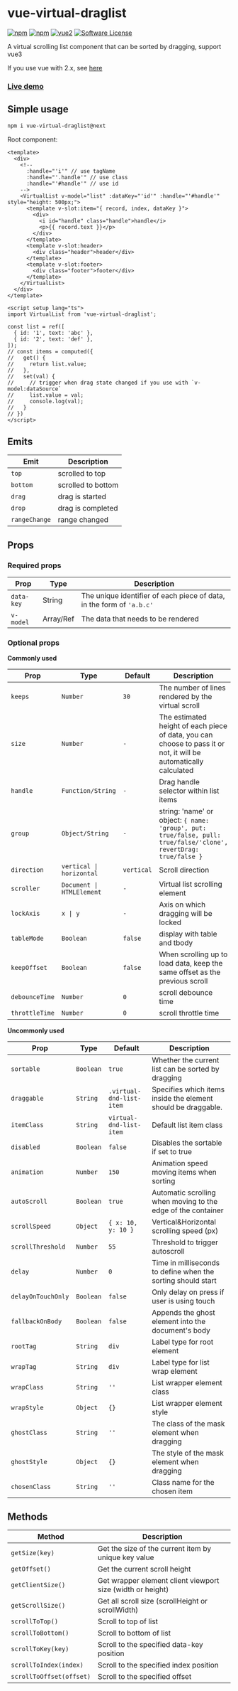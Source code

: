 # vue-virtual-draglist

[![npm](https://img.shields.io/npm/v/vue-virtual-draglist/next.svg)](https://www.npmjs.com/package/vue-virtual-draglist) [![npm](https://img.shields.io/npm/dm/vue-virtual-draglist.svg)](https://www.npmjs.com/package/vue-virtual-draglist) [![vue2](https://img.shields.io/badge/vue-3.x-brightgreen.svg)](https://vuejs.org/) [![Software License](https://img.shields.io/badge/license-MIT-brightgreen.svg)](LICENSE)

A virtual scrolling list component that can be sorted by dragging, support vue3

If you use vue with 2.x, see [here](https://github.com/mfuu/vue-virtual-drag-list)

### [Live demo](https://mfuu.github.io/vue-virtual-drag-list/)

## Simple usage

```bash
npm i vue-virtual-draglist@next
```

Root component:

```vue
<template>
  <div>
    <!--
      :handle="'i'" // use tagName 
      :handle="'.handle'" // use class
      :handle="'#handle'" // use id
    -->
    <VirtualList v-model="list" :dataKey="'id'" :handle="'#handle'" style="height: 500px;">
      <template v-slot:item="{ record, index, dataKey }">
        <div>
          <i id="handle" class="handle">handle</i>
          <p>{{ record.text }}</p>
        </div>
      </template>
      <template v-slot:header>
        <div class="header">header</div>
      </template>
      <template v-slot:footer>
        <div class="footer">footer</div>
      </template>
    </VirtualList>
  </div>
</template>

<script setup lang="ts">
import VirtualList from 'vue-virtual-draglist';

const list = ref([
  { id: '1', text: 'abc' },
  { id: '2', text: 'def' },
]);
// const items = computed({
//   get() {
//     return list.value;
//   },
//   set(val) {
//     // trigger when drag state changed if you use with `v-model:dataSource`
//     list.value = val;
//     console.log(val);
//   }
// })
</script>
```

## Emits

| **Emit**      | **Description**    |
| ------------- | ------------------ |
| `top`         | scrolled to top    |
| `bottom`      | scrolled to bottom |
| `drag`        | drag is started    |
| `drop`        | drag is completed  |
| `rangeChange` | range changed      |

## Props

### Required props

| **Prop**   | **Type**  | **Description**                                                       |
| ---------- | --------- | --------------------------------------------------------------------- |
| `data-key` | String    | The unique identifier of each piece of data, in the form of `'a.b.c'` |
| `v-model`  | Array/Ref | The data that needs to be rendered                                    |

### Optional props

**Commonly used**

| **Prop**       | **Type**                  | **Default** | **Description**                                                                                                   |
| -------------- | ------------------------- | ----------- | ----------------------------------------------------------------------------------------------------------------- |
| `keeps`        | `Number`                  | `30`        | The number of lines rendered by the virtual scroll                                                                |
| `size`         | `Number`                  | `-`         | The estimated height of each piece of data, you can choose to pass it or not, it will be automatically calculated |
| `handle`       | `Function/String`         | `-`         | Drag handle selector within list items                                                                            |
| `group`        | `Object/String`           | `-`         | string: 'name' or object: `{ name: 'group', put: true/false, pull: true/false/'clone', revertDrag: true/false }`  |
| `direction`    | `vertical \| horizontal`  | `vertical`  | Scroll direction                                                                                                  |
| `scroller`     | `Document \| HTMLElement` | `-`         | Virtual list scrolling element                                                                                    |
| `lockAxis`     | `x \| y`                  | `-`         | Axis on which dragging will be locked                                                                             |
| `tableMode`    | `Boolean`                 | `false`     | display with table and tbody                                                                                      |
| `keepOffset`   | `Boolean`                 | `false`     | When scrolling up to load data, keep the same offset as the previous scroll                                       |
| `debounceTime` | `Number`                  | `0`         | scroll debounce time                                                                                              |
| `throttleTime` | `Number`                  | `0`         | scroll throttle time                                                                                              |

**Uncommonly used**

| **Prop**           | **Type**  | **Default**              | **Description**                                               |
| ------------------ | --------- | ------------------------ | ------------------------------------------------------------- |
| `sortable`         | `Boolean` | `true`                   | Whether the current list can be sorted by dragging            |
| `draggable`        | `String`  | `.virtual-dnd-list-item` | Specifies which items inside the element should be draggable. |
| `itemClass`        | `String`  | `virtual-dnd-list-item`  | Default list item class                                       |
| `disabled`         | `Boolean` | `false`                  | Disables the sortable if set to true                          |
| `animation`        | `Number`  | `150`                    | Animation speed moving items when sorting                     |
| `autoScroll`       | `Boolean` | `true`                   | Automatic scrolling when moving to the edge of the container  |
| `scrollSpeed`      | `Object`  | `{ x: 10, y: 10 }`       | Vertical&Horizontal scrolling speed (px)                      |
| `scrollThreshold`  | `Number`  | `55`                     | Threshold to trigger autoscroll                               |
| `delay`            | `Number`  | `0`                      | Time in milliseconds to define when the sorting should start  |
| `delayOnTouchOnly` | `Boolean` | `false`                  | Only delay on press if user is using touch                    |
| `fallbackOnBody`   | `Boolean` | `false`                  | Appends the ghost element into the document's body            |
| `rootTag`          | `String`  | `div`                    | Label type for root element                                   |
| `wrapTag`          | `String`  | `div`                    | Label type for list wrap element                              |
| `wrapClass`        | `String`  | `''`                     | List wrapper element class                                    |
| `wrapStyle`        | `Object`  | `{}`                     | List wrapper element style                                    |
| `ghostClass`       | `String`  | `''`                     | The class of the mask element when dragging                   |
| `ghostStyle`       | `Object`  | `{}`                     | The style of the mask element when dragging                   |
| `chosenClass`      | `String`  | `''`                     | Class name for the chosen item                                |

## Methods

| **Method**               | **Description**                                            |
| ------------------------ | ---------------------------------------------------------- |
| `getSize(key)`           | Get the size of the current item by unique key value       |
| `getOffset()`            | Get the current scroll height                              |
| `getClientSize()`        | Get wrapper element client viewport size (width or height) |
| `getScrollSize()`        | Get all scroll size (scrollHeight or scrollWidth)          |
| `scrollToTop()`          | Scroll to top of list                                      |
| `scrollToBottom()`       | Scroll to bottom of list                                   |
| `scrollToKey(key)`       | Scroll to the specified data-key position                  |
| `scrollToIndex(index)`   | Scroll to the specified index position                     |
| `scrollToOffset(offset)` | Scroll to the specified offset                             |
